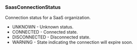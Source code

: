 ### SaasConnectionStatus
Connection status for a SaaS organization.

- UNKNOWN - Unknown status.
- CONNECTED - Connected state.
- DISCONNECTED - Disconnected state.
- WARNING - State indicating the connection will expire soon.
